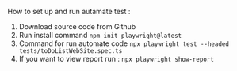 How to set up and run autamate test :
1.  Download source code from Github
2.  Run install command `npm init playwright@latest`
3.  Command for run automate code `npx playwright test --headed tests/toDoListWebSite.spec.ts`
4.  If you want to view report run : `npx playwright show-report`
